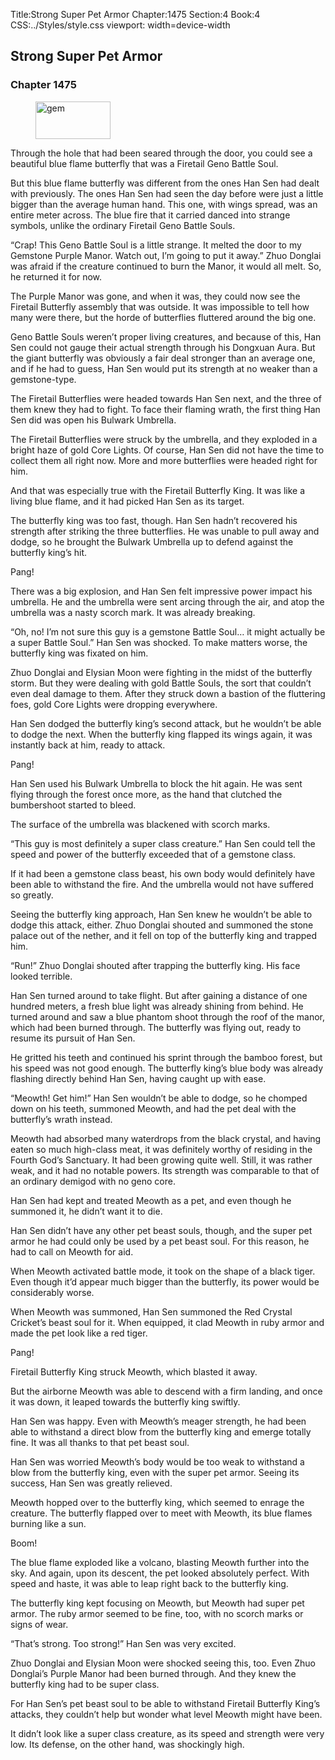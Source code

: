 Title:Strong Super Pet Armor 
Chapter:1475 
Section:4 
Book:4 
CSS:../Styles/style.css 
viewport: width=device-width
  
## Strong Super Pet Armor
### Chapter 1475 
<figure>
	<img src="../Images/gem.gif" alt="gem" id="gem" width="120" height="60" />
</figure>
  

  
  Through the hole that had been seared through the door, you could see a beautiful blue flame butterfly that was a Firetail Geno Battle Soul.

But this blue flame butterfly was different from the ones Han Sen had dealt with previously. The ones Han Sen had seen the day before were just a little bigger than the average human hand. This one, with wings spread, was an entire meter across. The blue fire that it carried danced into strange symbols, unlike the ordinary Firetail Geno Battle Souls.

“Crap! This Geno Battle Soul is a little strange. It melted the door to my Gemstone Purple Manor. Watch out, I’m going to put it away.” Zhuo Donglai was afraid if the creature continued to burn the Manor, it would all melt. So, he returned it for now.

The Purple Manor was gone, and when it was, they could now see the Firetail Butterfly assembly that was outside. It was impossible to tell how many were there, but the horde of butterflies fluttered around the big one.

Geno Battle Souls weren’t proper living creatures, and because of this, Han Sen could not gauge their actual strength through his Dongxuan Aura. But the giant butterfly was obviously a fair deal stronger than an average one, and if he had to guess, Han Sen would put its strength at no weaker than a gemstone-type.

The Firetail Butterflies were headed towards Han Sen next, and the three of them knew they had to fight. To face their flaming wrath, the first thing Han Sen did was open his Bulwark Umbrella.

The Firetail Butterflies were struck by the umbrella, and they exploded in a bright haze of gold Core Lights. Of course, Han Sen did not have the time to collect them all right now. More and more butterflies were headed right for him.

And that was especially true with the Firetail Butterfly King. It was like a living blue flame, and it had picked Han Sen as its target.

The butterfly king was too fast, though. Han Sen hadn’t recovered his strength after striking the three butterflies. He was unable to pull away and dodge, so he brought the Bulwark Umbrella up to defend against the butterfly king’s hit.

Pang!

There was a big explosion, and Han Sen felt impressive power impact his umbrella. He and the umbrella were sent arcing through the air, and atop the umbrella was a nasty scorch mark. It was already breaking.

“Oh, no! I’m not sure this guy is a gemstone Battle Soul… it might actually be a super Battle Soul.” Han Sen was shocked. To make matters worse, the butterfly king was fixated on him.

Zhuo Donglai and Elysian Moon were fighting in the midst of the butterfly storm. But they were dealing with gold Battle Souls, the sort that couldn’t even deal damage to them. After they struck down a bastion of the fluttering foes, gold Core Lights were dropping everywhere.

Han Sen dodged the butterfly king’s second attack, but he wouldn’t be able to dodge the next. When the butterfly king flapped its wings again, it was instantly back at him, ready to attack.

Pang!

Han Sen used his Bulwark Umbrella to block the hit again. He was sent flying through the forest once more, as the hand that clutched the bumbershoot started to bleed.

The surface of the umbrella was blackened with scorch marks.

“This guy is most definitely a super class creature.” Han Sen could tell the speed and power of the butterfly exceeded that of a gemstone class.

If it had been a gemstone class beast, his own body would definitely have been able to withstand the fire. And the umbrella would not have suffered so greatly.

Seeing the butterfly king approach, Han Sen knew he wouldn’t be able to dodge this attack, either. Zhuo Donglai shouted and summoned the stone palace out of the nether, and it fell on top of the butterfly king and trapped him.

“Run!” Zhuo Donglai shouted after trapping the butterfly king. His face looked terrible.

Han Sen turned around to take flight. But after gaining a distance of one hundred meters, a fresh blue light was already shining from behind. He turned around and saw a blue phantom shoot through the roof of the manor, which had been burned through. The butterfly was flying out, ready to resume its pursuit of Han Sen.

He gritted his teeth and continued his sprint through the bamboo forest, but his speed was not good enough. The butterfly king’s blue body was already flashing directly behind Han Sen, having caught up with ease.

“Meowth! Get him!” Han Sen wouldn’t be able to dodge, so he chomped down on his teeth, summoned Meowth, and had the pet deal with the butterfly’s wrath instead.

Meowth had absorbed many waterdrops from the black crystal, and having eaten so much high-class meat, it was definitely worthy of residing in the Fourth God’s Sanctuary. It had been growing quite well. Still, it was rather weak, and it had no notable powers. Its strength was comparable to that of an ordinary demigod with no geno core.

Han Sen had kept and treated Meowth as a pet, and even though he summoned it, he didn’t want it to die.

Han Sen didn’t have any other pet beast souls, though, and the super pet armor he had could only be used by a pet beast soul. For this reason, he had to call on Meowth for aid.

When Meowth activated battle mode, it took on the shape of a black tiger. Even though it’d appear much bigger than the butterfly, its power would be considerably worse.

When Meowth was summoned, Han Sen summoned the Red Crystal Cricket’s beast soul for it. When equipped, it clad Meowth in ruby armor and made the pet look like a red tiger.

Pang!

Firetail Butterfly King struck Meowth, which blasted it away.

But the airborne Meowth was able to descend with a firm landing, and once it was down, it leaped towards the butterfly king swiftly.

Han Sen was happy. Even with Meowth’s meager strength, he had been able to withstand a direct blow from the butterfly king and emerge totally fine. It was all thanks to that pet beast soul.

Han Sen was worried Meowth’s body would be too weak to withstand a blow from the butterfly king, even with the super pet armor. Seeing its success, Han Sen was greatly relieved.

Meowth hopped over to the butterfly king, which seemed to enrage the creature. The butterfly flapped over to meet with Meowth, its blue flames burning like a sun.

Boom!

The blue flame exploded like a volcano, blasting Meowth further into the sky. And again, upon its descent, the pet looked absolutely perfect. With speed and haste, it was able to leap right back to the butterfly king.

The butterfly king kept focusing on Meowth, but Meowth had super pet armor. The ruby armor seemed to be fine, too, with no scorch marks or signs of wear.

“That’s strong. Too strong!” Han Sen was very excited.

Zhuo Donglai and Elysian Moon were shocked seeing this, too. Even Zhuo Donglai’s Purple Manor had been burned through. And they knew the butterfly king had to be super class.

For Han Sen’s pet beast soul to be able to withstand Firetail Butterfly King’s attacks, they couldn’t help but wonder what level Meowth might have been.

It didn’t look like a super class creature, as its speed and strength were very low. Its defense, on the other hand, was shockingly high.
